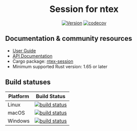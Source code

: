 <div align="center">

# Session for ntex

[![Version](https://img.shields.io/badge/rustc-1.65+-lightgray.svg)](https://blog.rust-lang.org/2022/11/03/Rust-1.65.0.html) 
[![codecov](https://codecov.io/gh/ntex-rs/ntex-extras/branch/master/graph/badge.svg)](https://codecov.io/gh/ntex-rs/ntex-extras) 

</div>

## Documentation & community resources

* [User Guide](https://ntex.rs/docs)
* [API Documentation](https://docs.rs/ntex-session)
* Cargo package: [ntex-session](https://crates.io/crates/ntex-session)
* Minimum supported Rust version: 1.65 or later

## Build statuses

| Platform         | Build Status |
| ---------------- | ------------ |
| Linux            | [![build status](https://github.com/ntex-rs/ntex-extras/workflows/CI%20%28Linux%29/badge.svg?branch=master&event=push)](https://github.com/ntex-rs/ntex-extras/actions?query=workflow%3A"CI+(Linux)") |
| macOS            | [![build status](https://github.com/ntex-rs/ntex-extras/workflows/CI%20%28OSX%29/badge.svg?branch=master&event=push)](https://github.com/ntex-rs/ntex-extras/actions?query=workflow%3A"CI+(OSX)") |
| Windows          | [![build status](https://github.com/ntex-rs/ntex-extras/workflows/CI%20%28Windows%29/badge.svg?branch=master&event=push)](https://github.com/ntex-rs/ntex-extras/actions?query=workflow%3A"CI+(Windows)") |

